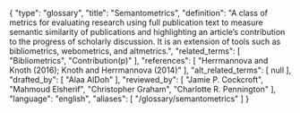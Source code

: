 {
    "type": "glossary",
    "title": "Semantometrics",
    "definition": "A class of metrics for evaluating research using full publication text to measure semantic similarity of publications and highlighting an article’s contribution to the progress of scholarly discussion. It is an extension of tools such as bibliometrics, webometrics, and altmetrics.",
    "related_terms": [
        "Bibliometrics",
        "Contribution(p)"
    ],
    "references": [
        "Herrmannova and Knoth (2016); Knoth and Herrmannova (2014)"
    ],
    "alt_related_terms": [
        null
    ],
    "drafted_by": [
        "Alaa AlDoh"
    ],
    "reviewed_by": [
        "Jamie P. Cockcroft",
        "Mahmoud Elsherif",
        "Christopher Graham",
        "Charlotte R. Pennington"
    ],
    "language": "english",
    "aliases": [
        "/glossary/semantometrics"
    ]
}